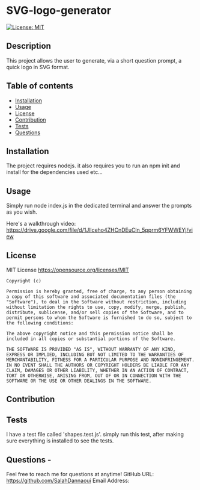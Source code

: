 # SVG-logo-generator
[![License: MIT](https://img.shields.io/badge/License-MIT-yellow.svg)](https://opensource.org/licenses/MIT)
## Description
This project allows the user to generate, via a short question prompt, a quick logo in SVG format. 
## Table of contents
- [Installation](#installation)
- [Usage](#usage)
- [License](#license)
- [Contribution](#contribution)
- [Tests](#tests)
- [Questions](#questions)
 
## Installation
The project requires nodejs. it also requires you to run an npm init and install for the dependencies used etc...
## Usage
Simply run node index.js in the dedicated terminal and answer the prompts as you wish. 

Here's a walkthrough video: https://drive.google.com/file/d/1Jllceho4ZHCnDEuCln_5pprm6YFWWEYj/view
## License
MIT License https://opensource.org/licenses/MIT


    Copyright (c)
    
    Permission is hereby granted, free of charge, to any person obtaining a copy of this software and associated documentation files (the "Software"), to deal in the Software without restriction, including without limitation the rights to use, copy, modify, merge, publish, distribute, sublicense, and/or sell copies of the Software, and to permit persons to whom the Software is furnished to do so, subject to the following conditions:
    
    The above copyright notice and this permission notice shall be included in all copies or substantial portions of the Software.
    
    THE SOFTWARE IS PROVIDED "AS IS", WITHOUT WARRANTY OF ANY KIND, EXPRESS OR IMPLIED, INCLUDING BUT NOT LIMITED TO THE WARRANTIES OF MERCHANTABILITY, FITNESS FOR A PARTICULAR PURPOSE AND NONINFRINGEMENT. IN NO EVENT SHALL THE AUTHORS OR COPYRIGHT HOLDERS BE LIABLE FOR ANY CLAIM, DAMAGES OR OTHER LIABILITY, WHETHER IN AN ACTION OF CONTRACT, TORT OR OTHERWISE, ARISING FROM, OUT OF OR IN CONNECTION WITH THE SOFTWARE OR THE USE OR OTHER DEALINGS IN THE SOFTWARE.
## Contribution
 
## Tests
I have a test file called 'shapes.test.js'. simply run this test, after making sure everything is installed to see the tests. 
## Questions - 
  
Feel free to reach me for questions at anytime!
  GitHub URL: https://github.com/SalahDannaoui 
  Email Address:  
